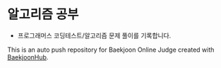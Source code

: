# 알고리즘 공부
+ 프로그래머스 코딩테스트/알고리즘 문제 풀이를 기록합니다.


This is an auto push repository for Baekjoon Online Judge created with [BaekjoonHub](https://github.com/BaekjoonHub/BaekjoonHub).
